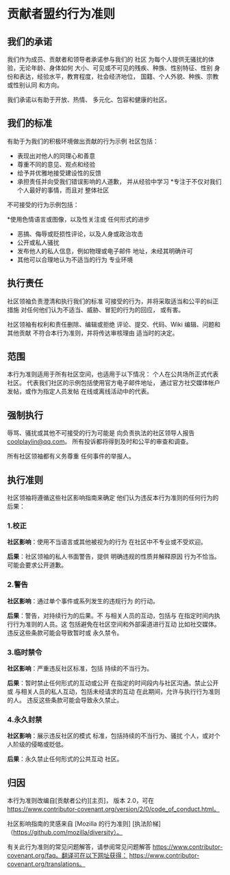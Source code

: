 # 贡献者盟约行为准则

## 我们的承诺

我们作为成员、贡献者和领导者承诺参与我们的
社区 为每个人提供无骚扰的体验，无论年龄、身体如何
大小、可见或不可见的残疾、种族、性别特征、性别
身份和表达，经验水平，教育程度，社会经济地位，
国籍、个人外貌、种族、宗教或性别认同
和方向。

我们承诺以有助于开放、热情、
多元化、包容和健康的社区。

## 我们的标准

有助于为我们的积极环境做出贡献的行为示例
社区包括：

* 表现出对他人的同理心和善意
* 尊重不同的意见、观点和经验
* 给予并优雅地接受建设性的反馈
* 承担责任并向受我们错误影响的人道歉，
  并从经验中学习
*专注于不仅对我们个人最好的事情，而且对
  整体社区

不可接受的行为示例包括：

*使用色情语言或图像，以及性关注或
  任何形式的进步
* 恶搞、侮辱或贬损性评论，以及人身或政治攻击
* 公开或私人骚扰
* 发布他人的私人信息，例如物理或电子邮件
  地址，未经其明确许可
* 其他可以合理地认为不适当的行为
  专业环境

## 执行责任

社区领袖负责澄清和执行我们的标准
可接受的行为，并将采取适当和公平的纠正措施
对任何他们认为不适当、威胁、冒犯的行为的回应，
或有害。

社区领袖有权利和责任删除、编辑或拒绝
评论、提交、代码、Wiki 编辑、问题和其他贡献
不符合本行为准则，并将传达审核理由
适当时的决定。

## 范围

本行为准则适用于所有社区空间，也适用于以下情况：
个人在公共场所正式代表社区。
代表我们社区的示例包括使用官方电子邮件地址，
通过官方社交媒体帐户发帖，或作为指定人员发帖
在线或离线活动中的代表。

## 强制执行

辱骂、骚扰或其他不可接受的行为可能是
向负责执法的社区领导人报告
coolplaylin@qq.com。
所有投诉都将得到及时和公平的审查和调查。

所有社区领袖都有义务尊重
任何事件的举报人。

## 执行准则

社区领袖将遵循这些社区影响指南来确定
他们认为违反本行为准则的任何行为的后果：

### 1.校正

**社区影响**：使用不当语言或其他被视为的行为
在社区中不专业或不受欢迎。

**后果**：社区领袖的私人书面警告，提供
明确违规的性质并解释原因
行为不恰当。可能会要求公开道歉。

### 2.警告

**社区影响**：通过单个事件或系列发生的违规行为
的行动。

**后果**：警告，对持续行为的后果。不
与相关人员的互动，包括与
在指定时间内执行行为准则的人员。这
包括避免在社区空间和外部渠道进行互动
比如社交媒体。违反这些条款可能会导致暂时或
永久禁令。

### 3.临时禁令

**社区影响**：严重违反社区标准，包括
持续的不当行为。

**后果**：暂时禁止任何形式的互动或公开
在指定的时间段内与社区沟通。禁止公开或
与相关人员的私人互动，包括未经请求的互动
在此期间，允许与执行行为准则的人。
违反这些条款可能会导致永久禁止。

### 4.永久封禁

**社区影响**：展示违反社区的模式
标准，包括持续的不当行为、骚扰
个人，或对个人阶级的侵略或贬低。

**后果**：永久禁止任何形式的公共互动
社区。

## 归因

本行为准则改编自[贡献者公约][主页]，
版本 2.0，可在
https://www.contributor-covenant.org/version/2/0/code_of_conduct.html。

社区影响指南的灵感来自 [Mozilla 的行为准则]
[执法阶梯]（https://github.com/mozilla/diversity）。

[首页]: https://www.contributor-covenant.org

有关此行为准则的常见问题解答，请参阅常见问题解答
https://www.contributor-covenant.org/faq。翻译可在以下网址获得：
https://www.contributor-covenant.org/translations。